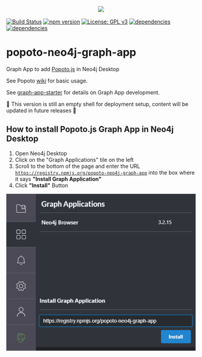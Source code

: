 <p align="center"><a href="https://popotojs.com" target="_blank"><img width="301"src="http://www.popotojs.com/logo.png"></a></p>

[![Build Status](https://travis-ci.org/Nhogs/popoto-neo4j-graph-app.svg?branch=master)](https://travis-ci.org/Nhogs/popoto-neo4j-graph-app)
[![npm version](https://img.shields.io/npm/v/popoto-neo4j-graph-app.svg)](https://www.npmjs.com/package/popoto-neo4j-graph-app)
[![License: GPL v3](https://img.shields.io/badge/License-GPL%20v3-blue.svg)](https://www.gnu.org/licenses/gpl-3.0)
[![dependencies](https://david-dm.org/Nhogs/popoto-neo4j-graph-app.svg)](https://david-dm.org/Nhogs/popoto-neo4j-graph-app)
[![dependencies](https://david-dm.org/Nhogs/popoto-neo4j-graph-app/dev-status.svg)](https://david-dm.org/Nhogs/popoto-neo4j-graph-app?type=dev)

# popoto-neo4j-graph-app
Graph App to add [Popoto.js](https://github.com/Nhogs/popoto) in Neo4j Desktop   

See Popoto [wiki](https://github.com/Nhogs/popoto/wiki) for basic usage.

See [graph-app-starter](https://github.com/neo4j-apps/graph-app-starter) for details on Graph App development.

:construction: This version is still an empty shell for deployment setup, content will be updated in future releases :construction: 

## How to install Popoto.js Graph App in Neo4j Desktop

1. Open Neo4j Desktop
2. Click on the "Graph Applications" tile on the left
3. Scroll to the bottom of the page and enter the URL <code>https://registry.npmjs.org/popoto-neo4j-graph-app</code> into the box where it says **"Install Graph Application"**
5. Click **"Install"** Button

![Install Graph Application](install-graph-application.png?raw=true "Install Graph Application")

